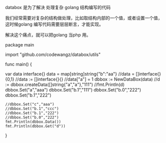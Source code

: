 databox 是为了解决 处理复杂 golang 结构编写的代码

我们经常需要对复杂的结构做处理，比如取结构内部的一个值，或者设置一个值，这时候golang 编写代码需要层层断言，才能实现。

解决这个痛点，就可以把golang 当php 用。


package main

import "github.com/codewangz/databox/utils"

func main() {
  
  var data interface{}
	data = map[string]string{"b":"aa"}
	//data = []interface{}{0,1}
	//data := []interface{}{}
	//data["a"] = 1
	dbbox := NewDataBox(data)
	//d := dbbox.createData([]string{"a","a"},"111")
	//fmt.Println(d)
	dbbox.Set("a","aaa")
	dbbox.Set("b.1","111")
	dbbox.Set("b.0","222")
	dbbox.Set("b.1","222")

	//dbbox.Set("c","aaa")
	//dbbox.Set("b.1","ccc")
	//dbbox.Set("b.1","222")
	//dbbox.Set("b.0","222")
	fmt.Println(dbbox.Data())
	fmt.Println(dbbox.Get("d"))
}


